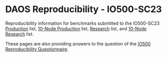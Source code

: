 # DAOS Reproducibility - IO500-SC23

Reproducibility information for benchmarks submitted to the IO500-SC23
[Production](https://io500.org/list/sc23/production) list,
[10-Node Production](https://io500.org/list/sc23/ten-production) list,
[Research](https://io500.org/list/sc23/io500) list, and
[10-Node Research](https://io500.org/list/sc23/ten) list.

These pages are also providing answers to the question of the
[IO500 Reproducibility Questionnaire](io500-reproducibility.md).
